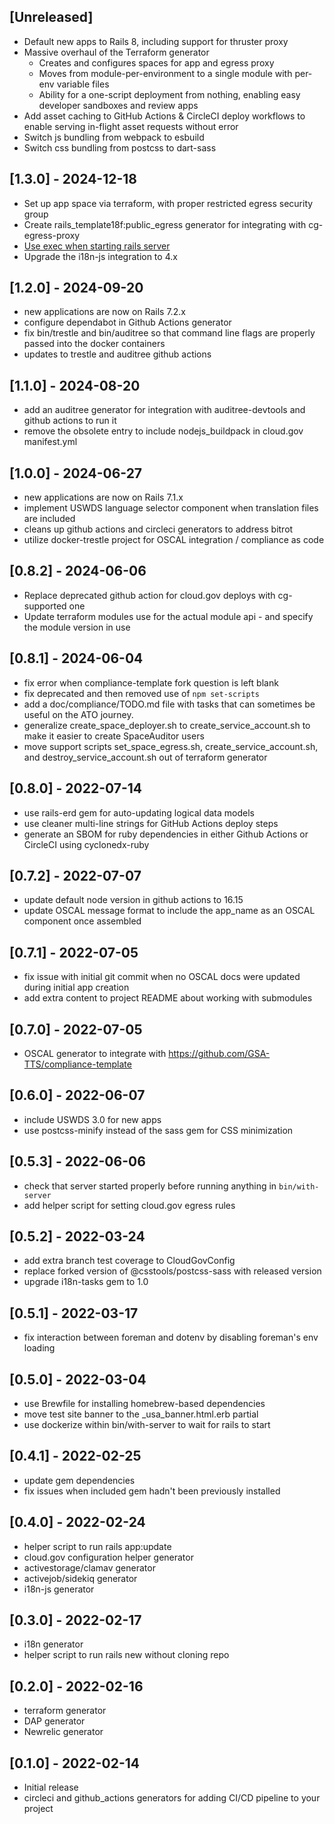 ## [Unreleased]

- Default new apps to Rails 8, including support for thruster proxy
- Massive overhaul of the Terraform generator
  - Creates and configures spaces for app and egress proxy
  - Moves from module-per-environment to a single module with per-env variable files
  - Ability for a one-script deployment from nothing, enabling easy developer sandboxes and review apps
- Add asset caching to GitHub Actions & CircleCI deploy workflows to enable serving in-flight asset requests without error
- Switch js bundling from webpack to esbuild
- Switch css bundling from postcss to dart-sass

## [1.3.0] - 2024-12-18

- Set up app space via terraform, with proper restricted egress security group
- Create rails_template18f:public_egress generator for integrating with cg-egress-proxy
- [Use exec when starting rails server](https://docs.cloudfoundry.org/devguide/deploy-apps/manifest-attributes.html#start-commands:~:text=To%20resolve%20this,process.%20For%20example%3A)
- Upgrade the i18n-js integration to 4.x

## [1.2.0] - 2024-09-20

- new applications are now on Rails 7.2.x
- configure dependabot in Github Actions generator
- fix bin/trestle and bin/auditree so that command line flags are properly passed into the docker containers
- updates to trestle and auditree github actions

## [1.1.0] - 2024-08-20

- add an auditree generator for integration with auditree-devtools and github actions to run it
- remove the obsolete entry to include nodejs_buildpack in cloud.gov manifest.yml

## [1.0.0] - 2024-06-27

- new applications are now on Rails 7.1.x
- implement USWDS language selector component when translation files are included
- cleans up github actions and circleci generators to address bitrot
- utilize docker-trestle project for OSCAL integration / compliance as code

## [0.8.2] - 2024-06-06

- Replace deprecated github action for cloud.gov deploys with cg-supported one
- Update terraform modules use for the actual module api - and specify the module version in use

## [0.8.1] - 2024-06-04

- fix error when compliance-template fork question is left blank
- fix deprecated and then removed use of `npm set-scripts`
- add a doc/compliance/TODO.md file with tasks that can sometimes be useful on the ATO journey.
- generalize create_space_deployer.sh to create_service_account.sh to make it easier to create SpaceAuditor users
- move support scripts set_space_egress.sh, create_service_account.sh, and destroy_service_account.sh out of terraform generator

## [0.8.0] - 2022-07-14

- use rails-erd gem for auto-updating logical data models
- use cleaner multi-line strings for GitHub Actions deploy steps
- generate an SBOM for ruby dependencies in either Github Actions or CircleCI using cyclonedx-ruby

## [0.7.2] - 2022-07-07

- update default node version in github actions to 16.15
- update OSCAL message format to include the app_name as an OSCAL component once assembled

## [0.7.1] - 2022-07-05

- fix issue with initial git commit when no OSCAL docs were updated during initial app creation
- add extra content to project README about working with submodules

## [0.7.0] - 2022-07-05

- OSCAL generator to integrate with https://github.com/GSA-TTS/compliance-template

## [0.6.0] - 2022-06-07

- include USWDS 3.0 for new apps
- use postcss-minify instead of the sass gem for CSS minimization

## [0.5.3] - 2022-06-06

- check that server started properly before running anything in `bin/with-server`
- add helper script for setting cloud.gov egress rules

## [0.5.2] - 2022-03-24

- add extra branch test coverage to CloudGovConfig
- replace forked version of @csstools/postcss-sass with released version
- upgrade i18n-tasks gem to 1.0

## [0.5.1] - 2022-03-17

- fix interaction between foreman and dotenv by disabling foreman's env loading

## [0.5.0] - 2022-03-04

- use Brewfile for installing homebrew-based dependencies
- move test site banner to the _usa_banner.html.erb partial
- use dockerize within bin/with-server to wait for rails to start

## [0.4.1] - 2022-02-25

- update gem dependencies
- fix issues when included gem hadn't been previously installed

## [0.4.0] - 2022-02-24

- helper script to run rails app:update
- cloud.gov configuration helper generator
- activestorage/clamav generator
- activejob/sidekiq generator
- i18n-js generator

## [0.3.0] - 2022-02-17

- i18n generator
- helper script to run rails new without cloning repo

## [0.2.0] - 2022-02-16

- terraform generator
- DAP generator
- Newrelic generator

## [0.1.0] - 2022-02-14

- Initial release
- circleci and github_actions generators for adding CI/CD pipeline to your project
